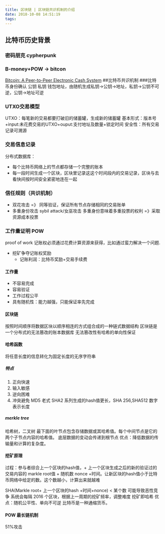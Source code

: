 ```yaml
---
title: 区块链 | 区块链共识机制的介绍
date: 2018-10-08 14:51:19
tags:
---
```


<!-- more -->
## 比特币历史背景
### 密码朋克 cypherpunk
### B-money+POW -> bitcon
[Bitcoin: A Peer-to-Peer Electronic Cash System](https://bitcoin.org/bitcoin.pdf)
##比特币共识机制
###比特币身份确认
公钥 私钥 钱包地址，由随机生成私钥->公钥->地址，私钥->公钥不可逆，公钥->地址可逆
		
### UTXO交易模型
UTXO：每笔新的交易都要打破旧的储蓄罐，生成新的储蓄罐
基本形式：版本号+input:未花费交易的UTXO+ouput:支付地址及数量+锁定时间
安全性：所有交易记录可溯源

### 交易信息记录
分布式数据库：
- 每个比特币网络上的节点都存储一个完整的账本
- 每一段时间生成一个区块，区块里记录这这个时间段内的交易记录，区块与去看快间按时间安全紧密地连在一起


### 信任规则（共识机制）
- 双花攻击
=》
同等验证，保证所有节点存储相同的交易账单
- 多重身份攻击 sybil attack/女巫攻击
  多重身份意味着多重投票的权利
=》采取资源成本投票
### 工作量证明 POW
proof of work
记账权必须通过花费计算资源来获得，比如通过蛮力解决一个问题.
- 挖矿争夺记账权奖励
  - 记账利润：比特币奖励+交易手续费

#### 工作量
- 不容易完成
- 容易验证
- 工作过程公平
- 具有随机性：能力越强，只能保证率先完成
#### 区块链
按照时间顺序将数据区块以顺序相连的方式组合成的一种链式数据结构
区块链是一个分布式的无法篡改的账本数据库
无法篡改性有哈希的单向性保证

#### 哈希函数
将任意长度的信息转化为固定长度的无序字符串
##### 特点
1. 正向快速
2. 输入敏感
3. 逆向困难
4. 冲突避免
MD5 老式
SHA2 系列生成的hash值更长，SHA 256,SHA512 数字表示长度

##### merkle tree
哈希树，二叉树
最下面的叶节点包含存储数据或其哈希值。每个中间节点是它的两个子节点内容的哈希值。
底层数据的变动会传递到根节点
优点：降低数据的传输量和计算的复杂度。
#### 挖矿原理

过程：参与者综合上一个区块的hash值，+ 上一个区块生成之后的新的验证过的交易内容的 markle root值 + 随机数 nonce +时间。让新区块的hash值小于比特币网络中给定的数。这个数越小，计算出来就越难

SHA(Markle root+ 上一个区块的hash +时间+nonce) < 某个数
可能导致恶性竞争
系统会每隔 2016  个区块，根据上一周期的挖矿频率，调整难度
挖矿即哈希
优点：随机公平性、单向不可逆
比特币是一种通缩货币。

#### POW 最长链机制
51%攻击


